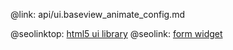 @link: api/ui.baseview_animate_config.md

@seolinktop: [html5 ui library](https://webix.com)
@seolink: [form widget](https://webix.com/widget/form/)
